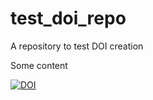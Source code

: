 # test_doi_repo
A repository to test DOI creation

Some content

[![DOI](https://zenodo.org/badge/266100789.svg)](https://zenodo.org/badge/latestdoi/266100789)
